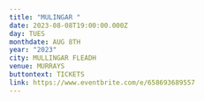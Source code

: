 ```yaml
---
title: "MULINGAR "
date: 2023-08-08T19:00:00.000Z
day: TUES
monthdate: AUG 8TH
year: "2023"
city: MULLINGAR FLEADH
venue: MURRAYS
buttontext: TICKETS
link: https://www.eventbrite.com/e/658693689557
---
```

